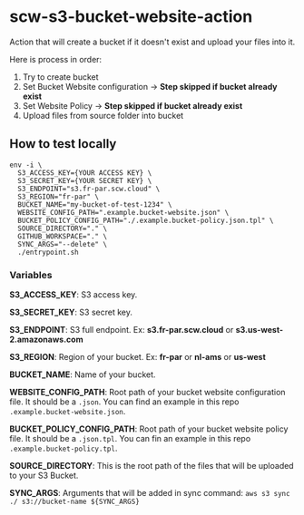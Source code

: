 # scw-s3-bucket-website-action
Action that will create a bucket if it doesn't exist and upload your files into it.

Here is process in order:

1. Try to create bucket
2. Set Bucket Website configuration -> **Step skipped if bucket already exist**
3. Set Website Policy -> **Step skipped if bucket already exist**
4. Upload files from source folder into bucket

## How to test locally

```shell
env -i \
  S3_ACCESS_KEY={YOUR ACCESS KEY} \
  S3_SECRET_KEY={YOUR SECRET KEY} \
  S3_ENDPOINT="s3.fr-par.scw.cloud" \ 
  S3_REGION="fr-par" \
  BUCKET_NAME="my-bucket-of-test-1234" \
  WEBSITE_CONFIG_PATH=".example.bucket-website.json" \
  BUCKET_POLICY_CONFIG_PATH="./.example.bucket-policy.json.tpl" \
  SOURCE_DIRECTORY="." \
  GITHUB_WORKSPACE="." \
  SYNC_ARGS="--delete" \
  ./entrypoint.sh
```

### Variables

**S3_ACCESS_KEY**: S3 access key.

**S3_SECRET_KEY**: S3 secret key.

**S3_ENDPOINT**: S3 full endpoint. Ex: **s3.fr-par.scw.cloud** or **s3.us-west-2.amazonaws.com**

**S3_REGION**: Region of your bucket. Ex: **fr-par** or **nl-ams** or **us-west**

**BUCKET_NAME**: Name of your bucket.

**WEBSITE_CONFIG_PATH**: Root path of your bucket website configuration file. It should be a `.json`. You can find an example in this repo `.example.bucket-website.json`.

**BUCKET_POLICY_CONFIG_PATH**: Root path of your bucket website policy file. It should be a `.json.tpl`. You can fin an example in this repo `.example.bucket-policy.tpl`.

**SOURCE_DIRECTORY**: This is the root path of the files that will be uploaded to your S3 Bucket.

**SYNC_ARGS**: Arguments that will be added in sync command: `aws s3 sync ./ s3://bucket-name ${SYNC_ARGS}`
